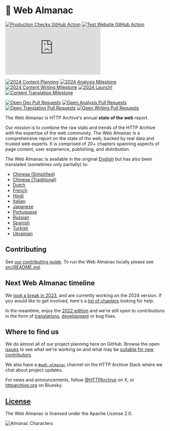 # 📕 Web Almanac

[![Production Checks GitHub Action](https://github.com/HTTPArchive/almanac.httparchive.org/workflows/Production%20Checks/badge.svg)](https://github.com/HTTPArchive/almanac.httparchive.org/actions?query=workflow%3A%22Production+Checks%22) [![Test Website GitHub Action](https://github.com/HTTPArchive/almanac.httparchive.org/workflows/Test%20Website/badge.svg?branch=main)](https://github.com/HTTPArchive/almanac.httparchive.org/actions?query=workflow%3A%22Test+Website%22) [![TLS Observatory](https://img.shields.io/mozilla-observatory/grade-score/almanac.httparchive.org?publish)](https://observatory.mozilla.org/analyze/almanac.httparchive.org)

[![2024 Content Planning](https://img.shields.io/github/milestones/progress/HttpArchive/almanac.httparchive.org/27)](https://github.com/HTTPArchive/almanac.httparchive.org/milestone/27) [![2024 Analysis Milestone](https://img.shields.io/github/milestones/progress/HttpArchive/almanac.httparchive.org/24)](https://github.com/HTTPArchive/almanac.httparchive.org/milestone/24) [![2024 Content Writing Milestone](https://img.shields.io/github/milestones/progress/HttpArchive/almanac.httparchive.org/25)](https://github.com/HTTPArchive/almanac.httparchive.org/milestone/25) [![2024 Launch!](https://img.shields.io/github/milestones/progress/HttpArchive/almanac.httparchive.org/26)](https://github.com/HTTPArchive/almanac.httparchive.org/milestone/26) [![Content Translation Milestone](https://img.shields.io/github/milestones/progress/HttpArchive/almanac.httparchive.org/19)](https://github.com/HTTPArchive/almanac.httparchive.org/milestone/19)

[![Open Dev Pull Requests](https://img.shields.io/github/issues-pr/HTTPArchive/almanac.httparchive.org/development)](https://github.com/HTTPArchive/almanac.httparchive.org/pulls?q=is%3Apr+is%3Aopen+label%3Adevelopment) [![Open Analysis Pull Requests](https://img.shields.io/github/issues-pr/HTTPArchive/almanac.httparchive.org/analysis)](https://github.com/HTTPArchive/almanac.httparchive.org/pulls?q=is%3Apr+is%3Aopen+label%3Aanalysis) [![Open Translation Pull Requests](https://img.shields.io/github/issues-pr/HTTPArchive/almanac.httparchive.org/translation)](https://github.com/HTTPArchive/almanac.httparchive.org/pulls?q=is%3Apr+is%3Aopen+label%3Atranslation) [![Open Writing Pull Requests](https://img.shields.io/github/issues-pr/HTTPArchive/almanac.httparchive.org/writing)](https://github.com/HTTPArchive/almanac.httparchive.org/pulls?q=is%3Apr+is%3Aopen+label%3Awriting)

The Web Almanac is HTTP Archive's annual **state of the web** report.

Our mission is to combine the raw stats and trends of the HTTP Archive with the expertise of the web community. The Web Almanac is a comprehensive report on the state of the web, backed by real data and trusted web experts. It is comprised of 20+ chapters spanning aspects of page content, user experience, publishing, and distribution.

The Web Almanac is available in the original [English](https://almanac.httparchive.org/en/) but has also been translated (sometimes only partially) to:
- [Chinese (Simplified)](https://almanac.httparchive.org/zh-CN/)
- [Chinese (Traditional)](https://almanac.httparchive.org/zh-TW/)
- [Dutch](https://almanac.httparchive.org/nl/)
- [French](https://almanac.httparchive.org/fr/)
- [Hindi](https://almanac.httparchive.org/hi/)
- [Italian](https://almanac.httparchive.org/it/)
- [Japanese](https://almanac.httparchive.org/ja/)
- [Portuguese](https://almanac.httparchive.org/pt/)
- [Russian](https://almanac.httparchive.org/ru/)
- [Spanish](https://almanac.httparchive.org/es/)
- [Turkish](https://almanac.httparchive.org/tr/)
- [Ukrainian](https://almanac.httparchive.org/uk/)

## Contributing

See [our contributing guide](CONTRIBUTING.md). To run the Web Almanac locally please see [src/README.md](src/README.md).

## Next Web Almanac timeline

We [took a break in 2023](https://github.com/HTTPArchive/almanac.httparchive.org/discussions/33610), and are currently working on the 2024 version. If you would like to get involved, here's a [list of chapters](https://github.com/HTTPArchive/almanac.httparchive.org/issues?q=is%3Aissue+is%3Aopen+label%3A%222024+chapter%22) looking for help.

In the meantime, enjoy the [2022 edition](https://almanac.httparchive.org) and we're still open to contributions in the form of [translations](https://github.com/HTTPArchive/almanac.httparchive.org/issues?q=is%3Aissue+is%3Aopen+label%3Atranslation), [development](https://github.com/HTTPArchive/almanac.httparchive.org/issues?q=is%3Aissue+is%3Aopen+label%3Adevelopment) or bug fixes.

## Where to find us

We do almost all of our project planning here on GitHub. Browse the open [issues](https://github.com/HTTPArchive/almanac.httparchive.org/issues) to see what we're working on and what may be [suitable for new contributors](https://github.com/HTTPArchive/almanac.httparchive.org/issues?q=is%3Aissue+is%3Aopen+label%3A%22good+first+issue%22).

We also have a [`#web-almanac`](https://join.slack.com/t/httparchive/shared_invite/zt-45sgwmnb-eDEatOhqssqNAKxxOSLAaA) channel on the HTTP Archive Slack where we chat about project updates.

For news and announcements, follow [@HTTPArchive](https://x.com/HTTPArchive) on X, or [httparchive.org](https://bsky.app/profile/httparchive.org) on Bluesky.

## [License](https://github.com/HTTPArchive/almanac.httparchive.org/blob/main/LICENSE)

The Web Almanac is licensed under the Apache License 2.0.

![Almanac Characters](https://almanac.httparchive.org/static/images/methodology-characters.png)
